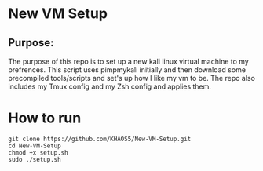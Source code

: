 # New VM Setup 
## Purpose:
The purpose of this repo is to set up a new kali linux virtual machine to my prefrences. This script uses pimpmykali initially and then download some precompiled tools/scripts and set's up how I like my vm to be. The repo also includes my Tmux config and my Zsh config and applies them. 

# How to run 
`git clone https://github.com/KHAOS5/New-VM-Setup.git `\
`cd New-VM-Setup`\
`chmod +x setup.sh`\
`sudo ./setup.sh`

